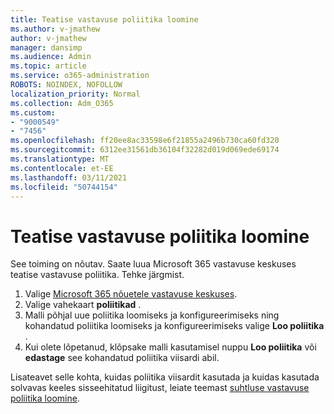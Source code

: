 ```yaml
---
title: Teatise vastavuse poliitika loomine
ms.author: v-jmathew
author: v-jmathew
manager: dansimp
ms.audience: Admin
ms.topic: article
ms.service: o365-administration
ROBOTS: NOINDEX, NOFOLLOW
localization_priority: Normal
ms.collection: Adm_O365
ms.custom:
- "9000549"
- "7456"
ms.openlocfilehash: ff20ee8ac33598e6f21855a2496b730ca60fd320
ms.sourcegitcommit: 6312ee31561db36104f32282d019d069ede69174
ms.translationtype: MT
ms.contentlocale: et-EE
ms.lasthandoff: 03/11/2021
ms.locfileid: "50744154"
---
```

# <a name="create-a-communication-compliance-policy"></a>Teatise vastavuse poliitika loomine

See toiming on nõutav. Saate luua Microsoft 365 vastavuse keskuses teatise vastavuse poliitika. Tehke järgmist.

1. Valige [Microsoft 365 nõuetele vastavuse keskuses](https://go.microsoft.com/fwlink/?linkid=2130502). 
2. Valige vahekaart **poliitikad** .
3. Malli põhjal uue poliitika loomiseks ja konfigureerimiseks ning kohandatud poliitika loomiseks ja konfigureerimiseks valige **Loo poliitika** .
4. Kui olete lõpetanud, klõpsake malli kasutamisel nuppu **Loo poliitika** või **edastage** see kohandatud poliitika viisardi abil.

Lisateavet selle kohta, kuidas poliitika viisardit kasutada ja kuidas kasutada solvavas keeles sisseehitatud liigitust, leiate teemast [suhtluse vastavuse poliitika loomine](https://go.microsoft.com/fwlink/?linkid=2129079).
